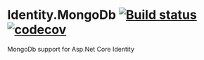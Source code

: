 # Identity.MongoDb [![Build status](https://ci.appveyor.com/api/projects/status/iqk4039r879imgpx?svg=true)](https://ci.appveyor.com/project/salda8/identity-mongodb)[![codecov](https://codecov.io/gh/salda8/Identity.MongoDb/branch/master/graph/badge.svg)](https://codecov.io/gh/salda8/Identity.MongoDb)
MongoDb support for Asp.Net Core Identity
